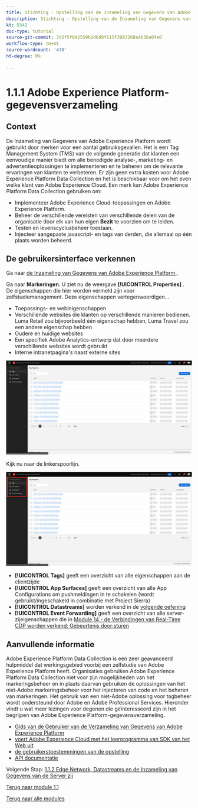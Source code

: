```yaml
---
title: Stichting - Opstelling van de Inzameling van Gegevens van Adobe Experience Platform en de uitbreiding van SDK van het Web - het Verklaren van de Inzameling van Gegevens van Adobe Experience Platform
description: Stichting - Opstelling van de Inzameling van Gegevens van Adobe Experience Platform en de uitbreiding van SDK van het Web - het Verklaren van de Inzameling van Gegevens van Adobe Experience Platform
kt: 5342
doc-type: tutorial
source-git-commit: 7d2f5f842559b2d6d9f115f3993268a4b36a0fe0
workflow-type: tm+mt
source-wordcount: '438'
ht-degree: 0%

---
```


# 1.1.1 Adobe Experience Platform-gegevensverzameling

## Context

De Inzameling van Gegevens van Adobe Experience Platform wordt gebruikt door merken voor een aantal gebruiksgevallen. Het is een Tag Management System (TMS) van de volgende generatie dat klanten een eenvoudige manier biedt om alle benodigde analyse-, marketing- en advertentieoplossingen te implementeren en te beheren om de relevante ervaringen van klanten te verbeteren. Er zijn geen extra kosten voor Adobe Experience Platform Data Collection en het is beschikbaar voor om het even welke klant van Adobe Experience Cloud. Een merk kan Adobe Experience Platform Data Collection gebruiken om:

- Implementeer Adobe Experience Cloud-toepassingen en Adobe Experience Platform.
- Beheer de verschillende vereisten van verschillende delen van de organisatie door elk van hun eigen **Bezit** te voorzien om te leiden.
- Testen en levenscyclusbeheer toestaan.
- Injecteer aangepaste javascript- en tags van derden, die allemaal op één plaats worden beheerd.

## De gebruikersinterface verkennen

Ga naar [ de Inzameling van Gegevens van Adobe Experience Platform ](https://experience.adobe.com/#/data-collection/).

Ga naar **Markeringen**. U ziet nu de weergave **[!UICONTROL Properties]** . De eigenschappen die hier worden vermeld zijn voor zelfstudiemanagement. Deze eigenschappen vertegenwoordigen...

- Toepassings- en webinigenschappen
- Verschillende websites die klanten op verschillende manieren bedienen. Luma Retail zou bijvoorbeeld één eigenschap hebben, Luma Travel zou een andere eigenschap hebben
- Oudere en huidige websites
- Een specifiek Adobe Analytics-ontwerp dat door meerdere verschillende websites wordt gebruikt
- Interne intranetpagina&#39;s naast externe sites

![ Mening van Eigenschappen van de Lancering ](./images/launch1.png)

Kijk nu naar de linkerspoorlijn.

![ Begin Linkerspoor ](./images/launch2.png)

- **[!UICONTROL Tags]** geeft een overzicht van alle eigenschappen aan de clientzijde
- **[!UICONTROL App Surfaces]** geeft een overzicht van alle App Configurations om pushmeldingen in te schakelen (wordt gebruikt/ingeschakeld in combinatie met Project Sierra)
- **[!UICONTROL Datastreams]** worden verkend in de [ volgende oefening ](./ex2.md)
- **[!UICONTROL Event Forwarding]** geeft een overzicht van alle server-zijeigenschappen die in [ Module 14 - de Verbindingen van Real-Time CDP worden verkend: Gebeurtenis door:sturen ](./../../../modules/rtcdp-b2c/module2.5/aep-data-collection-ssf.md)

## Aanvullende informatie

Adobe Experience Platform Data Collection is een zeer geavanceerd hulpmiddel dat werkingsgebied voorbij een zelfstudie van Adobe Experience Platform heeft. Organisaties gebruiken Adobe Experience Platform Data Collection niet voor zijn mogelijkheden van het markeringsbeheer en in plaats daarvan gebruiken de oplossingen van het niet-Adobe markeringsbeheer voor het injecteren van code en het beheren van markeringen. Het gebruik van een niet-Adobe oplossing voor tagbeheer wordt ondersteund door Adobe en Adobe Professional Services.
Hieronder vindt u wat meer lezingen voor degenen die geïnteresseerd zijn in het begrijpen van Adobe Experience Platform-gegevensverzameling.

- [ Gids van de Gebruiker van de Verzameling van Gegevens van Adobe Experience Platform ](https://experienceleague.adobe.com/docs/experience-platform/tags/home.html?lang=nl)
- [ voert Adobe Experience Cloud met het leerprogramma van SDK van het Web uit ](https://experienceleague.adobe.com/docs/platform-learn/implement-web-sdk/overview.html)
- [ de gebruikerstoestemmingen van de opstelling ](https://experienceleague.adobe.com/docs/experience-platform/tags/admin/user-permissions.html)
- [ API documentatie ](https://developer.adobelaunch.com/api/)

Volgende Stap: [ 1.1.2 Edge Network, Datastreams en de Inzameling van Gegevens van de Server zij ](./ex2.md)

[Terug naar module 1.1](./data-ingestion-launch-web-sdk.md)

[Terug naar alle modules](./../../../overview.md)
